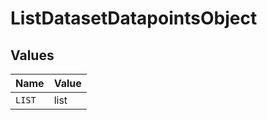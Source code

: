 # ListDatasetDatapointsObject


## Values

| Name   | Value  |
| ------ | ------ |
| `LIST` | list   |